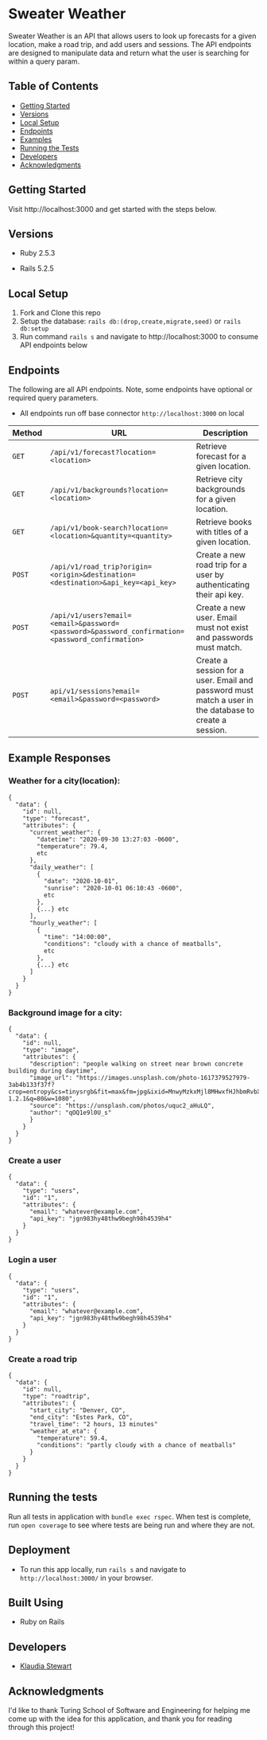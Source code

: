# Sweater Weather 

Sweater Weather is an API that allows users to look up forecasts for a given location, make a road trip, and add users and sessions. The API endpoints are designed to manipulate data and return what the user is searching for within a query param. 

## Table of Contents

  - [Getting Started](#getting-started)
  - [Versions](#versions)
  - [Local Setup](#local-setup)
  - [Endpoints](#endpoints)
  - [Examples](#examples)
  - [Running the Tests](#running-the-tests)
  - [Developers](#developers)
  - [Acknowledgments](#acknowledgments)

## Getting Started

Visit http://localhost:3000 and get started with the steps below. 

## Versions

- Ruby 2.5.3

- Rails 5.2.5

## Local Setup

1. Fork and Clone this repo
2. Setup the database: `rails db:(drop,create,migrate,seed)` or `rails db:setup`
3. Run command `rails s` and navigate to http://localhost:3000 to consume API endpoints below 

## Endpoints 
The following are all API endpoints. Note, some endpoints have optional or required query parameters.
 - All endpoints run off base connector `http://localhost:3000` on local

| Method   | URL                                      | Description                              |
| -------- | ---------------------------------------- | ---------------------------------------- |
| `GET`    | `/api/v1/forecast?location=<location>`                             | Retrieve forecast for a given location.                      |
| `GET`   | `/api/v1/backgrounds?location=<location>`                             | Retrieve city backgrounds for a given location.                       |
| `GET`    | `/api/v1/book-search?location=<location>&quantity=<quantity>`                          | Retrieve books with titles of a given location.                       |
| `POST`  | `/api/v1/road_trip?origin=<origin>&destination=<destination>&api_key=<api_key>`                          | Create a new road trip for a user by authenticating their api key.                 |
| `POST`   | `/api/v1/users?email=<email>&password=<password>&password_confirmation=<password_confirmation>`                 | Create a new user. Email must not exist and passwords must match.                 |
| `POST`   | `api/v1/sessions?email=<email>&password=<password>` | Create a session for a user. Email and password must match a user in the database to create a session. | 

## Example Responses 

### Weather for a city(location): 

``` 
{
  "data": {
    "id": null,
    "type": "forecast",
    "attributes": {
      "current_weather": {
        "datetime": "2020-09-30 13:27:03 -0600",
        "temperature": 79.4,
        etc
      },
      "daily_weather": [
        {
          "date": "2020-10-01",
          "sunrise": "2020-10-01 06:10:43 -0600",
          etc
        },
        {...} etc
      ],
      "hourly_weather": [
        {
          "time": "14:00:00",
          "conditions": "cloudy with a chance of meatballs",
          etc
        },
        {...} etc
      ]
    }
  }
}
``` 

### Background image for a city: 

``` 
{
  "data": {
    "id": null,
    "type": "image",
    "attributes": {
      "description": "people walking on street near brown concrete building during daytime",
      "image_url": "https://images.unsplash.com/photo-1617379527979-3ab4b133f37f?     crop=entropy&cs=tinysrgb&fit=max&fm=jpg&ixid=MnwyMzkxMjl8MHwxfHJhbmRvbXx8fHx8fHx8fDE2MjM4MTE2MjQ&ixlib=rb-1.2.1&q=80&w=1080",
      "source": "https://unsplash.com/photos/uquc2_aHuLQ",
      "author": "qOQ1e9l0U_s"
      }
    }
  }
}
``` 

### Create a user 
``` 
{
  "data": {
    "type": "users",
    "id": "1",
    "attributes": {
      "email": "whatever@example.com",
      "api_key": "jgn983hy48thw9begh98h4539h4"
    }
  }
}
``` 
### Login a user
```
{
  "data": {
    "type": "users",
    "id": "1",
    "attributes": {
      "email": "whatever@example.com",
      "api_key": "jgn983hy48thw9begh98h4539h4"
    }
  }
}
```
### Create a road trip 
```
{
  "data": {
    "id": null,
    "type": "roadtrip",
    "attributes": {
      "start_city": "Denver, CO",
      "end_city": "Estes Park, CO",
      "travel_time": "2 hours, 13 minutes"
      "weather_at_eta": {
        "temperature": 59.4,
        "conditions": "partly cloudy with a chance of meatballs"
      }
    }
  }
}
```

## Running the tests

Run all tests in application with `bundle exec rspec`. When test is complete, run `open coverage` to see where tests are being run and where they are not.

## Deployment

- To run this app locally, run `rails s` and navigate to `http://localhost:3000/` in your browser.

## Built Using

  - Ruby on Rails

## Developers

- [Klaudia Stewart](https://github.com/klaudiastewart)

## Acknowledgments

I'd like to thank Turing School of Software and Engineering for helping me come up with the idea for this application, and thank you for reading through this project!

